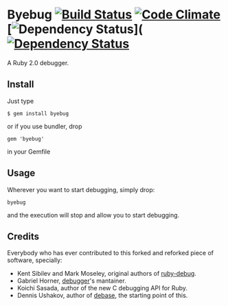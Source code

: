 # Byebug [![Build Status](https://secure.travis-ci.org/deivid-rodriguez/byebug.png)](http://travis-ci.org/deivid-rodriguez/byebug) [![Code Climate](https://codeclimate.com/github/deivid-rodriguez/byebug.png)](https://codeclimate.com/github/deivid-rodriguez/byebug) [![Dependency Status](https://gemnasium.com/deivid-rodriguez/byebug.png)]([![Dependency Status](https://gemnasium.com/deivid-rodriguez/byebug.png)](https://gemnasium.com/deivid-rodriguez/byebug)

A Ruby 2.0 debugger.


## Install

Just type

    $ gem install byebug

or if you use bundler, drop

    gem 'byebug'

in your Gemfile


## Usage

Wherever you want to start debugging, simply drop:

    byebug

and the execution will stop and allow you to start debugging.

## Credits

Everybody who has ever contributed to this forked and reforked piece of
software, specially:

* Kent Sibilev and Mark Moseley, original authors of
[ruby-debug](https://github.com/mark-moseley/ruby-debug).
* Gabriel Horner, [debugger](https://github.com/cldwalker/debugger)'s mantainer.
* Koichi Sasada, author of the new C debugging API for Ruby.
* Dennis Ushakov, author of [debase](https://github.com/denofevil/debase), the
starting point of this.

